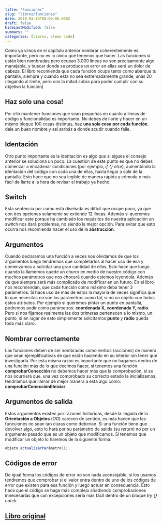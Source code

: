 ```yaml
---
title: "Funciones"
slug: "libros/funciones"
date: 2018-03-15T00:00:00.000Z
draft: false
hideLastModified: false
summary: ""
categories: [libros, clean code]
---
```



  Como ya vimos en el capítulo anterior nombrar coherentemente es importante, 
  pero no es lo único que tenemos que hacer. Las funciones si están bien 
  nombradas pero ocupan 3.000 líneas no son precisamente algo manejable, y 
  buscar donde se produce un error en ellas será un dolor de cabeza. El libro
  recomienda que cada función ocupe tanto como abarque tu pantalla, siempre y
  cuando esta no sea extremadamente grande, unas 20 (llegando al límite, pero
  con la mitad sobra para poder cumplir con su objetivo la función)

Haz solo una cosa!
--------------------------------------------------------------------------------

  Por ello mantener funciones que sean pequeñas en cuanto a líneas de código y
  funcionalidad es importante. No debes de liarte y hacer en un mismo bloque 
  100 cosas distintas, haz **una sola cosa por cada función**, dale un buen 
  nombre y así sarbás a donde acudir cuando falle.

Identación
--------------------------------------------------------------------------------

  Otro punto importante es la identación es algo que si sigues el consejo 
  anterior se soluciona un poco. La cuestión de este punto es que no debes 
  comenzar a encadenar condiciones (por ejemplo, _if {} else_), aumentándo la
  identación del código con cada una de ellas, hasta llegar a salir de la 
  pantalla. Esto hace que no sea legible de manera rápida y cómoda y más 
  fácil de liarte a la hora de revisar el trabajo ya hecho.

Switch
--------------------------------------------------------------------------------

  Esta sentencia por como está diseñada es difícil que ocupe poco, ya que con 
  tres opciones solamente se extiende 12 líneas. Además si queremos modificar
  este porque ha cambiado los requisitos de nuestra aplicación un switch nos 
  dará problemas, no siendo la mejor opción. Para evitar que esto ocurra nos 
  recomienda hacer el uso de la **abstracción**.

Argumentos
--------------------------------------------------------------------------------

  Cuando declaramos una función a veces nos olvidamos de que los argumentos 
  luego tendremos que completarlos al hacer uso de esa y comenzamos a 
  solicitar una gran cantidad de ellos. Esto hace que luego cuando la 
  llamemos quede un churro en medio de nuestro código con muchos parámetros 
  que nos chocará cuando estemos leyendola. Además de que siempre será más 
  complicado de modificar en un futuro. En el libro nos recomiendan, que cada
  función como máximo deba tener 3 parámetros. Si hace uso de más de estos la
  mayoría de veces significa que lo que necesitas no son los parámetros como
  tal, si no un objeto con todos estos atributos. Por ejemplo si queremos 
  pintar un punto en pantalla, podremos pedir como parámetros: **coordenada 
  X, coordenada Y, radio**. Pero si nos fijamos realmente las dos primeras 
  pertenecen a lo mismo, un punto, si en lugar de esto simplemente 
  solicitamos **punto** y **radio** queda todo más claro.

Nombrar correctamente
--------------------------------------------------------------------------------

  Las funciones deben de ser nombradas como verbos (acciones) de manera que 
  sean ejemplificativas de que están haciendo en su interior sin tener que 
  investigarla. Por esta misma razón es importante que no hagamos dentro de 
  una función más de lo que decimos hacer, si tenemos una función 
  **comprobarConección** no debemos hacer más que la comprobación, si se nos 
  ocurriera que, una vez comprobado su correcto estado la inicializamos, 
  tendríamos que llamar de mejor manera a esta algo como: 
  **comprobarConecciónEIniciar**

Argumentos de salida
--------------------------------------------------------------------------------

  Estos argumentos existen por razones historicas, desde la llegada de la 
  **Orientación a Objetos** (_OO_) carecen de sentido, es más hacen que las 
  funcuiones no sean tan claras como deberían. Si una función tiene que 
  devolver algo, esto lo hará por su parámetro de salida (su _return_) no por
  un argumento pasado que es un objeto que modificamos. Si tenemos que 
  modificar un objeto lo haremos de la siguiente forma:

  ```Java
  objeto.actualizarParámetro();
  ```

Códigos de error
--------------------------------------------------------------------------------

  De igual forma los códigos de error no son nada aconsejable, si los usamos 
  tendremos que comprobar si el valor entra dentro de uno de los códigos de 
  error que existen para esa función y luego actuar en consecuencia. Esto 
  hace que el código se haga más complejo añadiendo comprobaciones 
  innecesarias que con excepciones sería más fácil dentro de un bloque _try 
  {} catch_

[Libro original]
--------------------------------------------------------------------------------

[Libro original]: https://leer.amazon.es/kp/embed?asin=B001GSTOAM&preview=newtab&linkCode=kpe&ref_=cm_sw_r_kb_dp_bopYAb3Y71AX3&tag=5413
